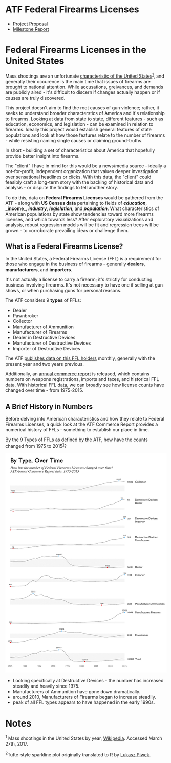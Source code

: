 # ATF Federal Firearms Licenses

- [Project Proposal](#00-project-proposal.md)
- [Milestone Report](#01-milestone-report.md)

# Federal Firearms Licenses in the United States

Mass shootings are an unfortunate [characteristic of the United States](https://en.wikipedia.org/wiki/Category:Mass_shootings_in_the_United_States_by_year)<sup>[1](#notes)</sup>, and generally their occurence is the main time that issues of firearms are brought to national attention. While accusations, greivances, and demands are publicly aired - it's difficult to discern if changes actually happen or if causes are truly discovered. 

This project doesn't aim to find the root causes of gun violence; rather, it seeks to understand broader characterstics of America and it's relationship to firearms. Looking at data from state to state, different features - such as education, economics, and legislation - can be examined in relation to firearms. Ideally this project would establish general features of state populations and look at how those features relate to the number of firearms - while resisting naming single causes or claiming ground-truths.

In short - building a set of characteristics about America that hopefully provide better insight into firearms. 

The "client" I have in mind for this would be a news/media source - ideally a not-for-profit, independent organization that values deeper investigation over sensational headlines or clicks. With this data, the "client" could feasibly craft a long-term story with the backing of historical data and analysis - or dispute the findings to tell another story. 

To do this, data on **Federal Firearms Licenses** would be gathered from the ATF - along with **US Census data** pertaining to fields of **_education_**, **_income**_, **_industry_**, **_legislation_**, and **_population_**. What characteristics of American populations by state show tendencies toward more firearms licenses, and which towards less? After exploratory visualizations and analysis, robust regression models will be fit and regression trees will be grown - to corroborate prevailing ideas or challenge them. 

## What is a Federal Firearms License?

In the United States, a Federal Firearms License (FFL) is a requirement for those who engage in the business of firearms - generally **dealers**, **manufacturers**, and **importers**. 

It's not actually a license to carry a firearm; it's strictly for conducting business involving firearms. It's not necessary to have one if selling at gun shows, or when purchasing guns for personal reasons. 

The ATF considers 9 __types__ of FFLs: 

- Dealer
- Pawnbroker
- Collector
- Manufacturer of Ammunition
- Manufacturer of Firearms
- Dealer in Destructive Devices
- Manufacturer of Destructive Devices
- Importer of Destructive Devices

The ATF [publishes data on this FFL holders](https://www.atf.gov/firearms/listing-federal-firearms-licensees-ffls-2016) monthly, generally with the present year and two years previous. 

Additionally, an [annual commerce report](https://www.atf.gov/resource-center/data-statistics) is released, which contains numbers on weapons registrations, imports and taxes, and historical FFL data. With historical FFL data, we can broadly see how license counts have changed over time - from 1975-2015. 

## A Brief History in Numbers

Before delving into American characteristics and how they relate to Federal Firearms Licenses, a quick look at the ATF Commerce Report provides a numerical history of FFLs - something to establish our place in time. 

By the 9 Types of FFLs as defined by the ATF, how have the counts changed from 1975 to 2015<sup>[1](#works-cited)</sup>?

![FFL-History](presentation/assets/TypesOverTime.jpg)

- Looking specifically at Destructive Devices - the number has increased steadily and heavily since 1975.
- Manufacturers of Ammunition have gone down dramatically.
- around 2010, Manufacturers of Firearms began to increase steadily.
- peak of all FFL types appears to have happened in the early 1990s.

# Notes

<sup>1</sup> Mass shootings in the United States by year, [Wikipedia](https://en.wikipedia.org/wiki/Category:Mass_shootings_in_the_United_States_by_year). Accessed March 27th, 2017. 

<sup>2</sup>Tufte-style sparkline plot originally translated to R by [Lukasz Piwek](http://motioninsocial.com/tufte/).

